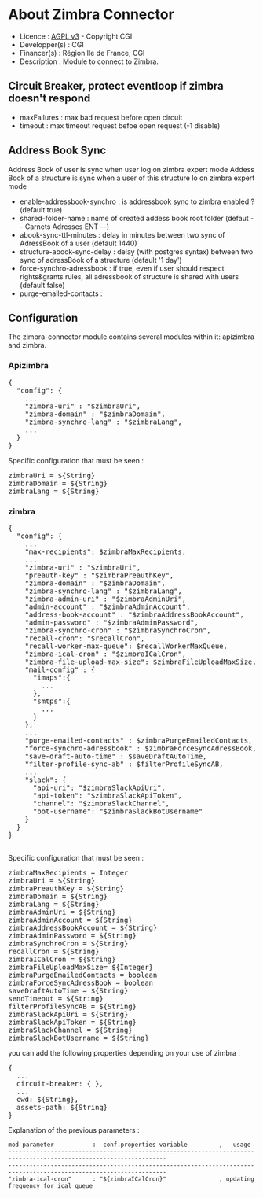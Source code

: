 # About Zimbra Connector
* Licence : [AGPL v3](http://www.gnu.org/licenses/agpl.txt) - Copyright CGI
* Développer(s) : CGI
* Financer(s) : Région Ile de France, CGI
* Description : Module to connect to Zimbra.

## Circuit Breaker, protect eventloop if zimbra doesn't respond
* maxFailures : max bad request before open circuit
* timeout : max timeout request befoe open request (-1 disable)

## Address Book Sync
Address Book of user is sync when user log on zimbra expert mode
Addess Book of a structure is sync when a user of this structure lo on zimbra expert mode

* enable-addressbook-synchro : is addressbook sync to zimbra enabled ? (default true)
* shared-folder-name : name of created addess book root folder (defaut -- Carnets Adresses ENT --)
* abook-sync-ttl-minutes : delay in minutes between two sync of AdressBook of a user (default 1440)
* structure-abook-sync-delay : delay (with postgres syntax) between two sync of adressBook of a structure (default '1 day')
* force-synchro-adressbook : if true, even if user should respect rights&grants rules, all adressbook of structure is shared with users (default false)
* purge-emailed-contacts :

## Configuration 
The zimbra-connector module contains several modules within it: apizimbra and zimbra.

### Apizimbra
<pre>
{
  "config": {
    ...
    "zimbra-uri" : "$zimbraUri",
    "zimbra-domain" : "$zimbraDomain",
    "zimbra-synchro-lang" : "$zimbraLang",
    ...
  }
}
</pre>

Specific configuration that must be seen :

<pre>
zimbraUri = ${String}
zimbraDomain = ${String}
zimbraLang = ${String}
</pre>

### zimbra

<pre>
{
  "config": {
    ...
    "max-recipients": $zimbraMaxRecipients,
    ...
    "zimbra-uri" : "$zimbraUri",
    "preauth-key" : "$zimbraPreauthKey",
    "zimbra-domain" : "$zimbraDomain",
    "zimbra-synchro-lang" : "$zimbraLang",
    "zimbra-admin-uri" : "$zimbraAdminUri",
    "admin-account" : "$zimbraAdminAccount",
    "address-book-account" : "$zimbraAddressBookAccount",
    "admin-password" : "$zimbraAdminPassword",
    "zimbra-synchro-cron" : "$zimbraSynchroCron",
    "recall-cron": "$recallCron",
    "recall-worker-max-queue": $recallWorkerMaxQueue,
    "zimbra-ical-cron" : "$zimbraICalCron",
    "zimbra-file-upload-max-size": $zimbraFileUploadMaxSize,
    "mail-config" : {
      "imaps":{
        ...
      },
      "smtps":{
        ...
      }
    },
    ...
    "purge-emailed-contacts" : $zimbraPurgeEmailedContacts,
    "force-synchro-adressbook" : $zimbraForceSyncAdressBook,
    "save-draft-auto-time" : $saveDraftAutoTime,
    "filter-profile-sync-ab" : $filterProfileSyncAB,
    ...
    "slack": {
      "api-uri": "$zimbraSlackApiUri",
      "api-token": "$zimbraSlackApiToken",
      "channel": "$zimbraSlackChannel",
      "bot-username": "$zimbraSlackBotUsername"
    }
  }
}

</pre>

Specific configuration that must be seen :

<pre>
zimbraMaxRecipients = Integer
zimbraUri = ${String}
zimbraPreauthKey = ${String}
zimbraDomain = ${String}
zimbraLang = ${String}
zimbraAdminUri = ${String}
zimbraAdminAccount = ${String}
zimbraAddressBookAccount = ${String}
zimbraAdminPassword = ${String}
zimbraSynchroCron = ${String}
recallCron = ${String}
zimbraICalCron = ${String}
zimbraFileUploadMaxSize= ${Integer}
zimbraPurgeEmailedContacts = boolean
zimbraForceSyncAdressBook = boolean
saveDraftAutoTime = ${String}
sendTimeout = ${String}
filterProfileSyncAB = ${String}
zimbraSlackApiUri = ${String}
zimbraSlackApiToken = ${String}
zimbraSlackChannel = ${String}
zimbraSlackBotUsername = ${String}
</pre>

you can add the following properties depending on your use of zimbra : 

<pre>
{
  ...
  circuit-breaker: { },
  ...
  cwd: ${String},
  assets-path: ${String}
}
</pre>

Explanation of the previous parameters :

    mod parameter           :  conf.properties variable         ,   usage
    -------------------------------------------------------------------------------------------------------------------
    -------------------------------------------------------------------------------------------------------------------
    "zimbra-ical-cron"      : "${zimbraICalCron}"               , updating frequency for ical queue
